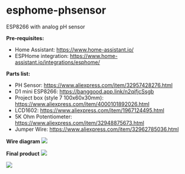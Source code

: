 # esphome-phsensor
ESP8266 with analog pH sensor

**Pre-requisites:**
- Home Assistant: https://www.home-assistant.io/
- ESPHome integration: https://www.home-assistant.io/integrations/esphome/

**Parts list:**
- PH Sensor: https://www.aliexpress.com/item/32957428276.html 
- D1 mini ESP8266: https://banggood.app.link/n2qifjcSsgb
- Project box (style 7 100x60x30mm): https://www.aliexpress.com/item/4000101892026.html
- LCD1602: https://www.aliexpress.com/item/1967124495.html
- 5K Ohm Potentiometer: https://www.aliexpress.com/item/32948875673.html
- Jumper Wire: https://www.aliexpress.com/item/32962785036.html

**Wire diagram**
<img src="https://i.imgur.com/YGPlxT8.png">

**Final product**
<img src="https://i.imgur.com/1TeZIVL.jpg">

<img src="https://i.imgur.com/W6aN1Hy.jpg">
